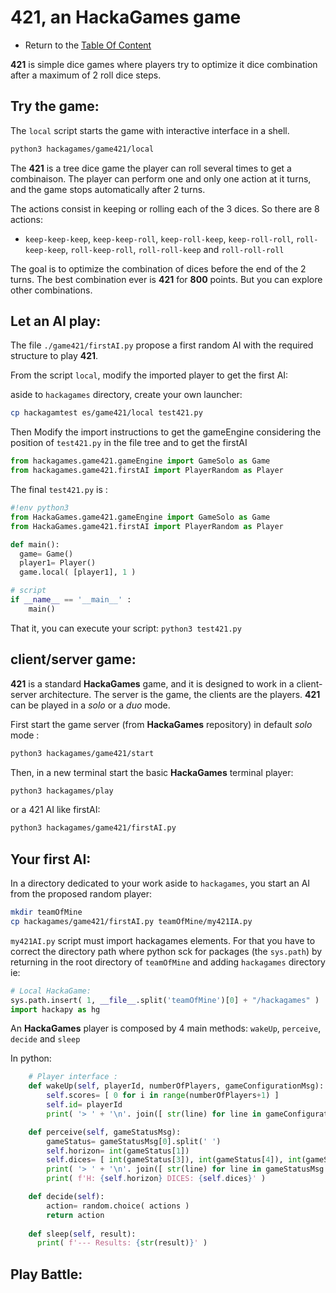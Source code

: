 # 421, an HackaGames game

- Return to the [Table Of Content](toc.md)

**421** is simple dice games where players try to optimize it dice combination after a maximum of 2 roll dice steps.


## Try the game:

The `local` script starts the game with interactive interface in a shell.

```sh
python3 hackagames/game421/local
```

The **421** is a tree dice game the player can roll several times to get a combinaison.
The player can perform one and only one action at it turns, and the game stops automatically after 2 turns.

The actions consist in keeping or rolling each of the 3 dices. So there are 8 actions:

- `keep-keep-keep`,  `keep-keep-roll`,  `keep-roll-keep`,  `keep-roll-roll`, `roll-keep-keep`,  `roll-keep-roll`,  `roll-roll-keep` and `roll-roll-roll`

The goal is to optimize the combination of dices before the end of the 2 turns.
The best combination ever is **421** for **800** points.
But you can explore other combinations.


## Let an AI play:

The file `./game421/firstAI.py` propose a first random AI with the required structure to play **421**.

From the script `local`, modify the imported player to get the first AI:

aside to `hackagames` directory, create your own launcher:

```sh
cp hackagamtest es/game421/local test421.py
```

Then Modify the import instructions to get the gameEngine considering the position of `test421.py` in the file tree
and to get the firstAI

```python
from hackagames.game421.gameEngine import GameSolo as Game
from hackagames.game421.firstAI import PlayerRandom as Player
```

The final `test421.py` is :

```python
#!env python3
from HackaGames.game421.gameEngine import GameSolo as Game
from HackaGames.game421.firstAI import PlayerRandom as Player

def main():
  game= Game()
  player1= Player()
  game.local( [player1], 1 )

# script
if __name__ == '__main__' :
    main()
```

That it, you can execute your script: `python3 test421.py`


## client/server game:

**421** is a standard **HackaGames** game, and it is designed to work in a client-server architecture.
The server is the game, the clients are the players.
**421** can be played in a _solo_ or a _duo_ mode. 

First start the game server (from **HackaGames** repository) in default _solo_ mode :

```sh
python3 hackagames/game421/start
```

Then, in a new terminal start the basic **HackaGames** terminal player:

```sh
python3 hackagames/play
```

or a 421 AI like firstAI: 

```sh
python3 hackagames/game421/firstAI.py
```


## Your first AI:

In a directory dedicated to your work aside to `hackagames`, you start an AI from the proposed random player:

```bash
mkdir teamOfMine
cp hackagames/game421/firstAI.py teamOfMine/my421IA.py
```

`my421AI.py` script must import hackagames elements. For that you have to correct the directory path where python sck for packages (the `sys.path`) by returning in the root directory of `teamOfMine` and adding `hackagames` directory ie: 

```python
# Local HackaGame:
sys.path.insert( 1, __file__.split('teamOfMine')[0] + "/hackagames" )
import hackapy as hg
```

An **HackaGames** player is composed by 4 main methods: `wakeUp`, `perceive`, `decide` and `sleep`

In python: 

```python
    # Player interface :
    def wakeUp(self, playerId, numberOfPlayers, gameConfigurationMsg):
        self.scores= [ 0 for i in range(numberOfPlayers+1) ]
        self.id= playerId
        print( '> ' + '\n'. join([ str(line) for line in gameConfigurationMsg ]) )

    def perceive(self, gameStatusMsg):
        gameStatus= gameStatusMsg[0].split(' ')
        self.horizon= int(gameStatus[1])
        self.dices= [ int(gameStatus[3]), int(gameStatus[4]), int(gameStatus[5]) ]
        print( '> ' + '\n'. join([ str(line) for line in gameStatusMsg ]) )
        print( f'H: {self.horizon} DICES: {self.dices}' )

    def decide(self):
        action= random.choice( actions )
        return action
    
    def sleep(self, result):
      print( f'--- Results: {str(result)}' )
```



## Play Battle:
